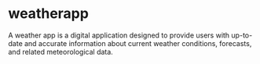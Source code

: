 # weatherapp
A weather app is a digital application designed to provide users with up-to-date and accurate information about current weather conditions, forecasts, and related meteorological data.
